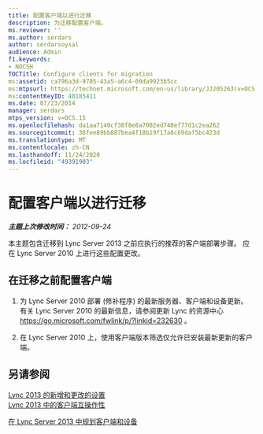 ```yaml
---
title: 配置客户端以进行迁移
description: 为迁移配置客户端。
ms.reviewer: ''
ms.author: serdars
author: serdarsoysal
audience: Admin
f1.keywords:
- NOCSH
TOCTitle: Configure clients for migration
ms:assetid: ca796a3d-9705-43a5-a6c4-09da9923b5cc
ms:mtpsurl: https://technet.microsoft.com/en-us/library/JJ205263(v=OCS.15)
ms:contentKeyID: 48185411
ms.date: 07/23/2014
manager: serdars
mtps_version: v=OCS.15
ms.openlocfilehash: da1aa7140cf38f8e8a7002ed748ef77d1c2ea262
ms.sourcegitcommit: 36fee89bb887bea4f18b19f17a8c69daf5bc423d
ms.translationtype: MT
ms.contentlocale: zh-CN
ms.lasthandoff: 11/24/2020
ms.locfileid: "49391903"
---
```

# <a name="configure-clients-for-migration"></a>配置客户端以进行迁移

<div data-xmlns="http://www.w3.org/1999/xhtml">

<div class="topic" data-xmlns="http://www.w3.org/1999/xhtml" data-msxsl="urn:schemas-microsoft-com:xslt" data-cs="https://msdn.microsoft.com/">

<div data-asp="https://msdn2.microsoft.com/asp">



</div>

<div id="mainSection">

<div id="mainBody">

<span> </span>

_**主题上次修改时间：** 2012-09-24_

本主题包含迁移到 Lync Server 2013 之前应执行的推荐的客户端部署步骤。 应在 Lync Server 2010 上进行这些配置更改。

<div>

## <a name="to-configure-clients-before-migration"></a>在迁移之前配置客户端

1.  为 Lync Server 2010 部署 (修补程序) 的最新服务器、客户端和设备更新。 有关 Lync Server 2010 的最新信息，请参阅更新 Lync 的资源中心 <https://go.microsoft.com/fwlink/p/?linkid=232630> 。

2.  在 Lync Server 2010 上，使用客户端版本筛选仅允许已安装最新更新的客户端。

</div>

<div>

## <a name="see-also"></a>另请参阅


[Lync 2013 的新增和更改的设置](lync-server-2013-new-and-changed-settings-for-lync-2013.md)  
[Lync 2013 中的客户端互操作性](lync-server-2013-client-interoperability-in-lync-2013.md)  


[在 Lync Server 2013 中规划客户端和设备](lync-server-2013-planning-for-clients-and-devices.md)  
  

</div>

</div>

<span> </span>

</div>

</div>

</div>

